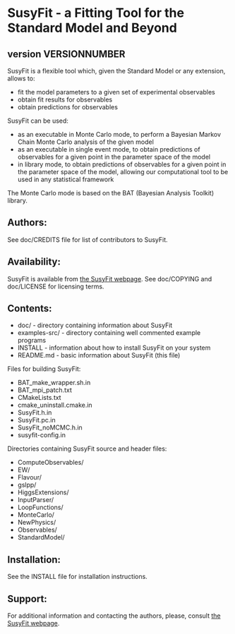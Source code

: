 SusyFit - a Fitting Tool for the Standard Model and Beyond
===================================================================

version VERSIONNUMBER
-----------

SusyFit is a flexible tool which, given the Standard Model or any extension,
allows to:

  - fit the model parameters to a given set of experimental observables
  - obtain fit results for observables
  - obtain predictions for observables

SusyFit can be used:

  - as an executable in Monte Carlo mode, to perform a Bayesian Markov Chain
    Monte Carlo analysis of the given model
  - as an executable in single event mode, to obtain predictions of observables
    for a given point in the parameter space of the model
  - in library mode, to obtain predictions of observables for a given point
    in the parameter space of the model, allowing our computational tool to
    be used in any statistical framework

The Monte Carlo mode is based on the BAT (Bayesian Analysis Toolkit) library.

Authors:
--------
See doc/CREDITS file for list of contributors to SusyFit.

Availability:
-------------
SusyFit is available from [the SusyFit webpage](http://susyfit.roma1.infn.it/).
See doc/COPYING and doc/LICENSE for licensing terms.

Contents:
---------
  * doc/          - directory containing information about SusyFit
  * examples-src/ - directory containing well commented example programs
  * INSTALL       - information about how to install SusyFit on your system
  * README.md     - basic information about SusyFit (this file)

Files for building SusyFit:  

  * BAT_make_wrapper.sh.in
  * BAT_mpi_patch.txt
  * CMakeLists.txt
  * cmake_uninstall.cmake.in
  * SusyFit.h.in
  * SusyFit.pc.in
  * SusyFit_noMCMC.h.in
  * susyfit-config.in
  
Directories containing SusyFit source and header files:  

  * ComputeObservables/
  * EW/
  * Flavour/
  * gslpp/
  * HiggsExtensions/
  * InputParser/
  * LoopFunctions/
  * MonteCarlo/
  * NewPhysics/
  * Observables/
  * StandardModel/

Installation:
-------------
See the INSTALL file for installation instructions.

Support:
--------
For additional information and contacting the authors, please, consult
[the SusyFit webpage](http://susyfit.roma1.infn.it/).

